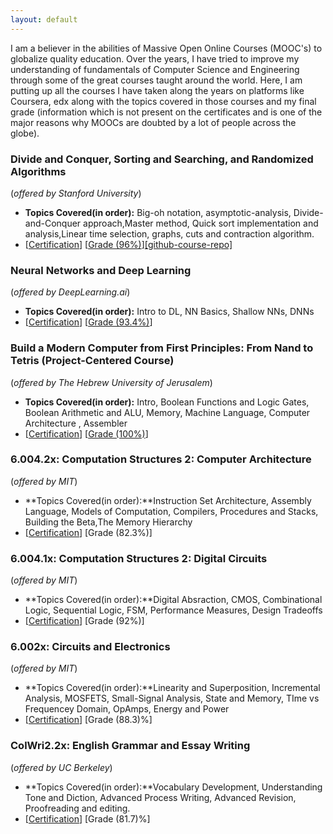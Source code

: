 ```yaml
---
layout: default
---
```


I am a believer in the abilities of Massive Open Online Courses (MOOC's) to globalize quality education. Over the years, I have tried to improve my understanding of fundamentals of Computer Science and Engineering through some of the great courses taught around the world. Here, I am putting up all the courses I have taken along the years on platforms like Coursera, edx along with the topics covered in those courses and my final grade (information which is not present on the certificates and is one of the major reasons why MOOCs are doubted by a lot of people across the globe).

### Divide and Conquer, Sorting and Searching, and Randomized Algorithms 
(_offered by Stanford University_)
- **Topics Covered(in order):** Big-oh notation, asymptotic-analysis, Divide-and-Conquer approach,Master method, Quick sort implementation and analysis,Linear time selection, graphs, cuts and contraction algorithm.
- [[Certification](/assets/certificates/algo.pdf)] [[Grade (96%)](/assets/certificates/algo_grade.jpg)][[github-course-repo]](https://github.com/abhishek-t-naive/Algorithm_Coursera)

### Neural Networks and Deep Learning 
(_offered by DeepLearning.ai_)
- **Topics Covered(in order):** Intro to DL, NN Basics, Shallow NNs, DNNs
- [[Certification](/assets/certificates/NN_DL.pdf)] [[Grade (93.4%)](/assets/certificates/NN_DL_grade.png)]

### Build a Modern Computer from First Principles: From Nand to Tetris (Project-Centered Course) 
(_offered by The Hebrew University of Jerusalem_)
- **Topics Covered(in order):** Intro, Boolean Functions and Logic Gates, Boolean Arithmetic and ALU, Memory, Machine Language, Computer Architecture
, Assembler
- [[Certification](/assets/certificates/NtoT.pdf)] [[Grade (100%)](/assets/certificates/NtoT_grade.png)]

### 6.004.2x: Computation Structures 2: Computer Architecture 
(_offered by MIT_)
- **Topics Covered(in order):**Instruction Set Architecture, Assembly Language, Models of Computation, Compilers, Procedures and Stacks, Building the Beta,The Memory Hierarchy
- [[Certification](https://courses.edx.org/certificates/171edb2719b7438a986ba076f466de58)] [Grade (82.3%)]

### 6.004.1x: Computation Structures 2: Digital Circuits 
(_offered by MIT_)
- **Topics Covered(in order):**Digital Absraction, CMOS, Combinational Logic, Sequential Logic, FSM, Performance Measures, Design Tradeoffs
- [[Certification](/assets/certificates/Dig_Cir.pdf)] [Grade (92%)]

### 6.002x: Circuits and Electronics
(_offered by MIT_)
- **Topics Covered(in order):**Linearity and Superposition, Incremental Analysis, MOSFETS, Small-Signal Analysis, State and Memory, TIme vs Frequencey Domain, OpAmps, Energy and Power
- [[Certification](/assets/certificates/Cir_Elec.pdf)] [Grade (88.3)%]

### ColWri2.2x: English Grammar and Essay Writing 
(_offered by UC Berkeley_)
- **Topics Covered(in order):**Vocabulary Development, Understanding Tone and Diction, Advanced Process Writing, Advanced Revision, Proofreading and editing.
- [[Certification](/assets/certificates/Eng_Ess.pdf)] [Grade (81.7)%]
